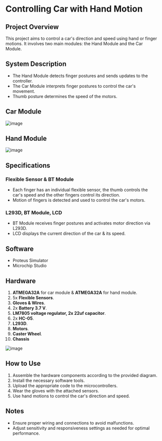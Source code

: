 # Controlling Car with Hand Motion

## Project Overview
This project aims to control a car's direction and speed using hand or finger motions. It involves two main modules: the Hand Module and the Car Module.

## System Description
- The Hand Module detects finger postures and sends updates to the controller.
- The Car Module interprets finger postures to control the car's movement.
- Thumb posture determines the speed of the motors.

## Car Module
![image](https://github.com/eslamwaled150/Controlling-Car-with-Hand-Motion/assets/92927283/b4cccb54-d615-4613-82a9-a17d90ad2d39)


## Hand Module
![image](https://github.com/eslamwaled150/Controlling-Car-with-Hand-Motion/assets/92927283/971b451c-b254-4702-b102-e904c3d2acc6)


## Specifications
### Flexible Sensor & BT Module
- Each finger has an individual flexible sensor, the thumb controls the car's speed and the other fingers control its direction.
- Motion of fingers is detected and used to control the car's motors.

### L293D, BT Module, LCD
- BT Module receives finger postures and activates motor direction via L293D.
- LCD displays the current direction of the car & its speed.

## Software
- Proteus Simulator
- Microchip Studio

## Hardware
1. **ATMEGA32A** for car module & **ATMEGA32A** for hand module.
2. 5x **Flexible Sensors**.
3. **Gloves & Wires**.
4. 2x **Battery 3.7 V**.
5. **LM7805 voltage regulator, 2x 22uf capacitor**.
6. 2x **HC-05**.
7. **L293D**.
8. **Motors**.
9. **Caster Wheel**.
10. **Chassis**

![image](https://github.com/eslamwaled150/Controlling-Car-with-Hand-Motion/assets/92927283/efad24b6-7abf-4ec4-b1ce-3e5fa84eeaf3)

## How to Use
1. Assemble the hardware components according to the provided diagram.
2. Install the necessary software tools.
3. Upload the appropriate code to the microcontrollers.
4. Wear the gloves with the attached sensors.
5. Use hand motions to control the car's direction and speed.

## Notes
- Ensure proper wiring and connections to avoid malfunctions.
- Adjust sensitivity and responsiveness settings as needed for optimal performance.
